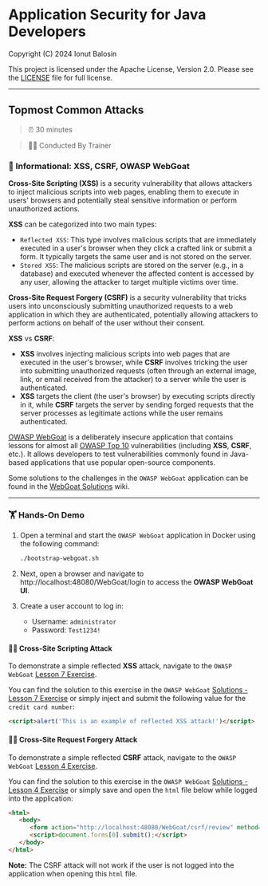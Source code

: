 # Application Security for Java Developers

Copyright (C) 2024 Ionut Balosin

This project is licensed under the Apache License, Version 2.0.
Please see the [LICENSE](license/LICENSE) file for full license.

---

## Topmost Common Attacks

> ⏰ 30 minutes

> 👨‍💼 Conducted By Trainer

### 📖 Informational: XSS, CSRF, OWASP WebGoat

**Cross-Site Scripting (XSS)** is a security vulnerability that allows attackers to inject malicious scripts into web pages, enabling them to execute in users' browsers and potentially steal sensitive information or perform unauthorized actions.

**XSS** can be categorized into two main types:
- `Reflected XSS`: This type involves malicious scripts that are immediately executed in a user's browser when they click a crafted link or submit a form. It typically targets the same user and is not stored on the server.
- `Stored XSS`: The malicious scripts are stored on the server (e.g., in a database) and executed whenever the affected content is accessed by any user, allowing the attacker to target multiple victims over time.

**Cross-Site Request Forgery (CSRF)** is a security vulnerability that tricks users into unconsciously submitting unauthorized requests to a web application in which they are authenticated, potentially allowing attackers to perform actions on behalf of the user without their consent.

**XSS** vs **CSRF**:
- **XSS** involves injecting malicious scripts into web pages that are executed in the user's browser, while **CSRF** involves tricking the user into submitting unauthorized requests (often through an external image, link, or email received from the attacker) to a server while the user is authenticated.
- **XSS** targets the client (the user's browser) by executing scripts directly in it, while **CSRF** targets the server by sending forged requests that the server processes as legitimate actions while the user remains authenticated.

[OWASP WebGoat](https://owasp.org/www-project-webgoat) is a deliberately insecure application that contains lessons for almost all [OWASP Top 10](https://owasp.org/www-project-top-ten/) vulnerabilities (including **XSS**, **CSRF**, etc.). It allows developers to test vulnerabilities commonly found in Java-based applications that use popular open-source components.

Some solutions to the challenges in the `OWASP WebGoat` application can be found in the [WebGoat Solutions](https://github.com/WebGoat/WebGoat/wiki/Main-Exploits) wiki.

---

### 🏋️ Hands-On Demo

1. Open a terminal and start the `OWASP WebGoat` application in Docker using the following command:

   ```bash
   ./bootstrap-webgoat.sh
   ```

2. Next, open a browser and navigate to http://localhost:48080/WebGoat/login to access the **OWASP WebGoat UI**.

3. Create a user account to log in:
    - Username: `administrator`
    - Password: `Test1234!`

####  🕵️‍♂️ Cross-Site Scripting Attack

To demonstrate a simple reflected **XSS** attack, navigate to the `OWASP WebGoat` [Lesson 7 Exercise](http://localhost:48080/WebGoat/start.mvc?username=administrator#lesson/CrossSiteScripting.lesson/6).

You can find the solution to this exercise in the `OWASP WebGoat` [Solutions - Lesson 7 Exercise](https://github.com/WebGoat/WebGoat/wiki/Main-Exploits#cross-site-scripting-lesson-7-exercise) or simply inject and submit the following value for the `credit card number`:

   ```html
   <script>alert('This is an example of reflected XSS attack!')</script>
   ```

#### 🕵️‍♂️ Cross-Site Request Forgery Attack

To demonstrate a simple reflected **CSRF** attack, navigate to the `OWASP WebGoat` [Lesson 4 Exercise](http://localhost:48080/WebGoat/start.mvc?username=administrator#lesson/CSRF.lesson/3).

You can find the solution to this exercise in the `OWASP WebGoat` [Solutions - Lesson 4 Exercise](https://github.com/WebGoat/WebGoat/wiki/Main-Exploits#cross-site-request-forgeries-lesson-4-exercise) or simply save and open the `html` file below while logged into the application:

   ```html
   <html>
      <body>
         <form action="http://localhost:48080/WebGoat/csrf/review" method="POST"><input type="hidden" name="reviewText" value="This is an example of an CRSF attack!"><input type="hidden" name="stars" value="5"><input type="hidden" name="validateReq" value="2aa14227b9a13d0bede0388a7fba9aa9"></form>
         <script>document.forms[0].submit();</script>
      </body>
   </html>
   ```

**Note:** The CSRF attack will not work if the user is not logged into the application when opening this `html` file.